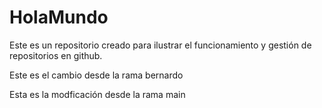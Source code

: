# HolaMundo
Este es un repositorio creado para ilustrar el funcionamiento y gestión de repositorios en github.

Este es el cambio desde la rama bernardo

Esta es la modficación desde la rama main

